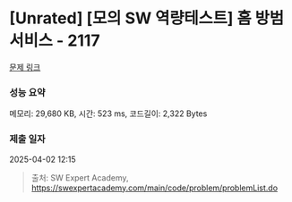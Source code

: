 # [Unrated] [모의 SW 역량테스트] 홈 방범 서비스 - 2117 

[문제 링크](https://swexpertacademy.com/main/code/problem/problemDetail.do?contestProbId=AV5V61LqAf8DFAWu) 

### 성능 요약

메모리: 29,680 KB, 시간: 523 ms, 코드길이: 2,322 Bytes

### 제출 일자

2025-04-02 12:15



> 출처: SW Expert Academy, https://swexpertacademy.com/main/code/problem/problemList.do